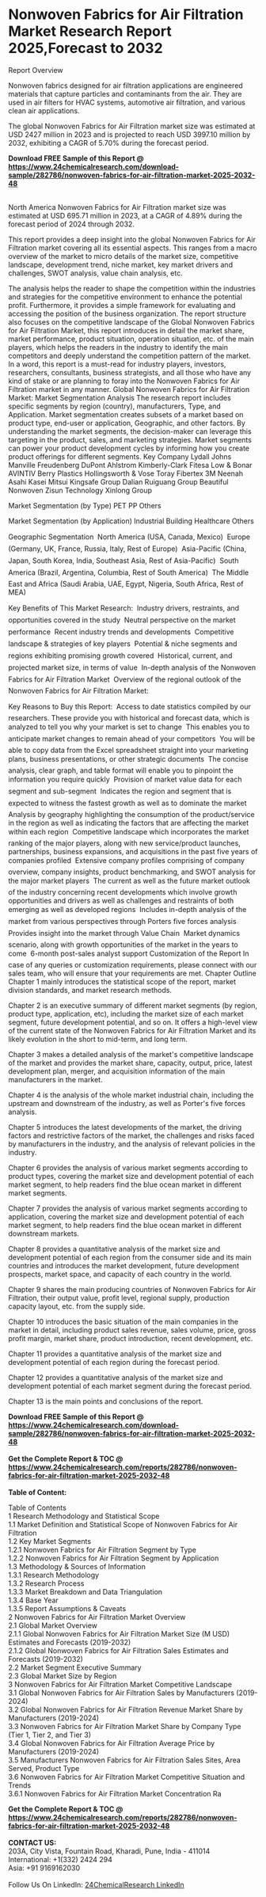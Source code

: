 <h1>Nonwoven Fabrics for Air Filtration Market Research Report 2025,Forecast to 2032</h1><p>Report Overview</p><p>
Nonwoven fabrics designed for air filtration applications are engineered materials that capture particles and contaminants from the air. They are used in air filters for HVAC systems, automotive air filtration, and various clean air applications.</p><p>
The global Nonwoven Fabrics for Air Filtration market size was estimated at USD 2427 million in 2023 and is projected to reach USD 3997.10 million by 2032, exhibiting a CAGR of 5.70% during the forecast period.</p><div><b>Download FREE Sample of this Report @ 
            <a href="https://www.24chemicalresearch.com/download-sample/282786/nonwoven-fabrics-for-air-filtration-market-2025-2032-48">
            https://www.24chemicalresearch.com/download-sample/282786/nonwoven-fabrics-for-air-filtration-market-2025-2032-48</a></b></div><br><p>
North America Nonwoven Fabrics for Air Filtration market size was estimated at USD 695.71 million in 2023, at a CAGR of 4.89% during the forecast period of 2024 through 2032.</p><p>
This report provides a deep insight into the global Nonwoven Fabrics for Air Filtration market covering all its essential aspects. This ranges from a macro overview of the market to micro details of the market size, competitive landscape, development trend, niche market, key market drivers and challenges, SWOT analysis, value chain analysis, etc.</p><p>
The analysis helps the reader to shape the competition within the industries and strategies for the competitive environment to enhance the potential profit. Furthermore, it provides a simple framework for evaluating and accessing the position of the business organization. The report structure also focuses on the competitive landscape of the Global Nonwoven Fabrics for Air Filtration Market, this report introduces in detail the market share, market performance, product situation, operation situation, etc. of the main players, which helps the readers in the industry to identify the main competitors and deeply understand the competition pattern of the market.
In a word, this report is a must-read for industry players, investors, researchers, consultants, business strategists, and all those who have any kind of stake or are planning to foray into the Nonwoven Fabrics for Air Filtration market in any manner.
Global Nonwoven Fabrics for Air Filtration Market: Market Segmentation Analysis
The research report includes specific segments by region (country), manufacturers, Type, and Application. Market segmentation creates subsets of a market based on product type, end-user or application, Geographic, and other factors. By understanding the market segments, the decision-maker can leverage this targeting in the product, sales, and marketing strategies. Market segments can power your product development cycles by informing how you create product offerings for different segments.
Key Company
Lydall
Johns Manville
Freudenberg
DuPont
Ahlstrom
Kimberly-Clark
Fitesa
Low &amp; Bonar
AVINTIV
Berry Plastics
Hollingsworth &amp; Vose
Toray
Fibertex
3M
Neenah
Asahi Kasei
Mitsui
Kingsafe Group
Dalian Ruiguang Group
Beautiful Nonwoven
Zisun Technology
Xinlong Group</p><p>
Market Segmentation (by Type)
PET
PP
Others</p><p>
Market Segmentation (by Application)
Industrial
Building
Healthcare
Others</p><p>
Geographic Segmentation
 North America (USA, Canada, Mexico)
 Europe (Germany, UK, France, Russia, Italy, Rest of Europe)
 Asia-Pacific (China, Japan, South Korea, India, Southeast Asia, Rest of Asia-Pacific)
 South America (Brazil, Argentina, Columbia, Rest of South America)
 The Middle East and Africa (Saudi Arabia, UAE, Egypt, Nigeria, South Africa, Rest of MEA)</p><p>
Key Benefits of This Market Research:
 Industry drivers, restraints, and opportunities covered in the study
 Neutral perspective on the market performance
 Recent industry trends and developments
 Competitive landscape &amp; strategies of key players
 Potential &amp; niche segments and regions exhibiting promising growth covered
 Historical, current, and projected market size, in terms of value
 In-depth analysis of the Nonwoven Fabrics for Air Filtration Market
 Overview of the regional outlook of the Nonwoven Fabrics for Air Filtration Market:</p><p>
Key Reasons to Buy this Report:
 Access to date statistics compiled by our researchers. These provide you with historical and forecast data, which is analyzed to tell you why your market is set to change
 This enables you to anticipate market changes to remain ahead of your competitors
 You will be able to copy data from the Excel spreadsheet straight into your marketing plans, business presentations, or other strategic documents
 The concise analysis, clear graph, and table format will enable you to pinpoint the information you require quickly
 Provision of market value data for each segment and sub-segment
 Indicates the region and segment that is expected to witness the fastest growth as well as to dominate the market
 Analysis by geography highlighting the consumption of the product/service in the region as well as indicating the factors that are affecting the market within each region
 Competitive landscape which incorporates the market ranking of the major players, along with new service/product launches, partnerships, business expansions, and acquisitions in the past five years of companies profiled
 Extensive company profiles comprising of company overview, company insights, product benchmarking, and SWOT analysis for the major market players
 The current as well as the future market outlook of the industry concerning recent developments which involve growth opportunities and drivers as well as challenges and restraints of both emerging as well as developed regions
 Includes in-depth analysis of the market from various perspectives through Porters five forces analysis
 Provides insight into the market through Value Chain
 Market dynamics scenario, along with growth opportunities of the market in the years to come
 6-month post-sales analyst support
Customization of the Report
In case of any queries or customization requirements, please connect with our sales team, who will ensure that your requirements are met.
Chapter Outline
Chapter 1 mainly introduces the statistical scope of the report, market division standards, and market research methods.</p><p>
Chapter 2 is an executive summary of different market segments (by region, product type, application, etc), including the market size of each market segment, future development potential, and so on. It offers a high-level view of the current state of the Nonwoven Fabrics for Air Filtration Market and its likely evolution in the short to mid-term, and long term.</p><p>
Chapter 3 makes a detailed analysis of the market's competitive landscape of the market and provides the market share, capacity, output, price, latest development plan, merger, and acquisition information of the main manufacturers in the market.</p><p>
Chapter 4 is the analysis of the whole market industrial chain, including the upstream and downstream of the industry, as well as Porter's five forces analysis.</p><p>
Chapter 5 introduces the latest developments of the market, the driving factors and restrictive factors of the market, the challenges and risks faced by manufacturers in the industry, and the analysis of relevant policies in the industry.</p><p>
Chapter 6 provides the analysis of various market segments according to product types, covering the market size and development potential of each market segment, to help readers find the blue ocean market in different market segments.</p><p>
Chapter 7 provides the analysis of various market segments according to application, covering the market size and development potential of each market segment, to help readers find the blue ocean market in different downstream markets.</p><p>
Chapter 8 provides a quantitative analysis of the market size and development potential of each region from the consumer side and its main countries and introduces the market development, future development prospects, market space, and capacity of each country in the world.</p><p>
Chapter 9 shares the main producing countries of Nonwoven Fabrics for Air Filtration, their output value, profit level, regional supply, production capacity layout, etc. from the supply side.</p><p>
Chapter 10 introduces the basic situation of the main companies in the market in detail, including product sales revenue, sales volume, price, gross profit margin, market share, product introduction, recent development, etc.</p><p>
Chapter 11 provides a quantitative analysis of the market size and development potential of each region during the forecast period.</p><p>
Chapter 12 provides a quantitative analysis of the market size and development potential of each market segment during the forecast period.</p><p>
Chapter 13 is the main points and conclusions of the report.</p><p>
</p><div><b>Download FREE Sample of this Report @ 
            <a href="https://www.24chemicalresearch.com/download-sample/282786/nonwoven-fabrics-for-air-filtration-market-2025-2032-48">
            https://www.24chemicalresearch.com/download-sample/282786/nonwoven-fabrics-for-air-filtration-market-2025-2032-48</a></b></div><br><div><b>Get the Complete Report & TOC @ 
            <a href="https://www.24chemicalresearch.com/reports/282786/nonwoven-fabrics-for-air-filtration-market-2025-2032-48">
            https://www.24chemicalresearch.com/reports/282786/nonwoven-fabrics-for-air-filtration-market-2025-2032-48</a></b></div><br>
            <b>Table of Content:</b><p>Table of Contents<br />
1 Research Methodology and Statistical Scope<br />
1.1 Market Definition and Statistical Scope of Nonwoven Fabrics for Air Filtration<br />
1.2 Key Market Segments<br />
1.2.1 Nonwoven Fabrics for Air Filtration Segment by Type<br />
1.2.2 Nonwoven Fabrics for Air Filtration Segment by Application<br />
1.3 Methodology & Sources of Information<br />
1.3.1 Research Methodology<br />
1.3.2 Research Process<br />
1.3.3 Market Breakdown and Data Triangulation<br />
1.3.4 Base Year<br />
1.3.5 Report Assumptions & Caveats<br />
2 Nonwoven Fabrics for Air Filtration Market Overview<br />
2.1 Global Market Overview<br />
2.1.1 Global Nonwoven Fabrics for Air Filtration Market Size (M USD) Estimates and Forecasts (2019-2032)<br />
2.1.2 Global Nonwoven Fabrics for Air Filtration Sales Estimates and Forecasts (2019-2032)<br />
2.2 Market Segment Executive Summary<br />
2.3 Global Market Size by Region<br />
3 Nonwoven Fabrics for Air Filtration Market Competitive Landscape<br />
3.1 Global Nonwoven Fabrics for Air Filtration Sales by Manufacturers (2019-2024)<br />
3.2 Global Nonwoven Fabrics for Air Filtration Revenue Market Share by Manufacturers (2019-2024)<br />
3.3 Nonwoven Fabrics for Air Filtration Market Share by Company Type (Tier 1, Tier 2, and Tier 3)<br />
3.4 Global Nonwoven Fabrics for Air Filtration Average Price by Manufacturers (2019-2024)<br />
3.5 Manufacturers Nonwoven Fabrics for Air Filtration Sales Sites, Area Served, Product Type<br />
3.6 Nonwoven Fabrics for Air Filtration Market Competitive Situation and Trends<br />
3.6.1 Nonwoven Fabrics for Air Filtration Market Concentration Ra</p><div><b>Get the Complete Report & TOC @ 
            <a href="https://www.24chemicalresearch.com/reports/282786/nonwoven-fabrics-for-air-filtration-market-2025-2032-48">
            https://www.24chemicalresearch.com/reports/282786/nonwoven-fabrics-for-air-filtration-market-2025-2032-48</a></b></div><br><b>CONTACT US:</b><br>
            203A, City Vista, Fountain Road, Kharadi, Pune, India - 411014<br>
            International: +1(332) 2424 294<br>
            Asia: +91 9169162030 <br><br>
            Follow Us On LinkedIn: <a href="https://www.linkedin.com/company/24chemicalresearch/">24ChemicalResearch LinkedIn</a>